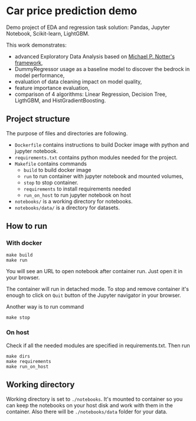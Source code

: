 # Car price prediction demo

Demo project of EDA and regression task solution: Pandas, Jupyter Notebook, Scikit-learn, LightGBM.

This work demonstrates:
- advanced Exploratory Data Analysis based on [Michael P. Notter's framework](https://miykael.github.io/blog/2022/advanced_eda/),
- DummyRegressor usage as a baseline model to discover the bedrock in model performance,
- evaluation of data cleaning impact on model quality,
- feature importance evaluation, 
- comparison of 4 algorithms: Linear Regression, Decision Tree, LigthGBM, and HistGradientBoosting.


## Project structure

The purpose of files and directories are following.

- `Dockerfile` contains instructions to build Docker image with python and jupyter notebook. 
- `requirements.txt` contains python modules needed for the project.
- `Makefile` contains commands 
  - `build` to build docker image 
  - `run` to run container with jupyter notebook and mounted volumes,
  - `stop` to stop container.
  - `requirements` to install requirements needed
  - `run_on_host` to run jupyter notebook on host
- `notebooks/` is a working directory for notebooks. 
- `notebooks/data/` is a directory for datasets.

## How to run

### With docker

```
make build
make run
```
You will see an URL to open notebook after container run. Just open it in your browser.

The container will run in detached mode. To stop and remove container it's enough to click on `Quit` button of the Jupyter navigator in your browser.

Another way is to run command 

`make stop`

### On host

Check if all the needed modules are specified in requirements.txt. Then run 

```
make dirs
make requirements
make run_on_host
```

## Working directory

Working directory is set to `./notebooks`. It's mounted to container so you can keep the notebooks on your host disk and work with them in the container. Also there will be `./notebooks/data` folder for your data.



